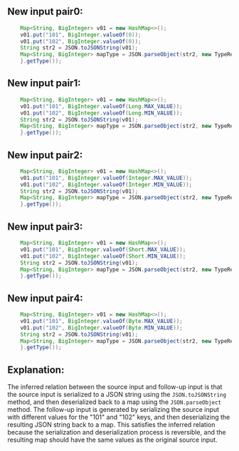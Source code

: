 ## New input pair0:
```java
    Map<String, BigInteger> v01 = new HashMap<>();
    v01.put("101", BigInteger.valueOf(0));
    v01.put("102", BigInteger.valueOf(0));
    String str2 = JSON.toJSONString(v01);
    Map<String, BigInteger> mapType = JSON.parseObject(str2, new TypeReference<Map<String, BigInteger>>() {
    }.getType());
```

## New input pair1:
```java
    Map<String, BigInteger> v01 = new HashMap<>();
    v01.put("101", BigInteger.valueOf(Long.MAX_VALUE));
    v01.put("102", BigInteger.valueOf(Long.MIN_VALUE));
    String str2 = JSON.toJSONString(v01);
    Map<String, BigInteger> mapType = JSON.parseObject(str2, new TypeReference<Map<String, BigInteger>>() {
    }.getType());
```

## New input pair2:
```java
    Map<String, BigInteger> v01 = new HashMap<>();
    v01.put("101", BigInteger.valueOf(Integer.MAX_VALUE));
    v01.put("102", BigInteger.valueOf(Integer.MIN_VALUE));
    String str2 = JSON.toJSONString(v01);
    Map<String, BigInteger> mapType = JSON.parseObject(str2, new TypeReference<Map<String, BigInteger>>() {
    }.getType());
```

## New input pair3:
```java
    Map<String, BigInteger> v01 = new HashMap<>();
    v01.put("101", BigInteger.valueOf(Short.MAX_VALUE));
    v01.put("102", BigInteger.valueOf(Short.MIN_VALUE));
    String str2 = JSON.toJSONString(v01);
    Map<String, BigInteger> mapType = JSON.parseObject(str2, new TypeReference<Map<String, BigInteger>>() {
    }.getType());
```

## New input pair4:
```java
    Map<String, BigInteger> v01 = new HashMap<>();
    v01.put("101", BigInteger.valueOf(Byte.MAX_VALUE));
    v01.put("102", BigInteger.valueOf(Byte.MIN_VALUE));
    String str2 = JSON.toJSONString(v01);
    Map<String, BigInteger> mapType = JSON.parseObject(str2, new TypeReference<Map<String, BigInteger>>() {
    }.getType());
```

## Explanation:
The inferred relation between the source input and follow-up input is that the source input is serialized to a JSON string using the `JSON.toJSONString` method, and then deserialized back to a map using the `JSON.parseObject` method. The follow-up input is generated by serializing the source input with different values for the "101" and "102" keys, and then deserializing the resulting JSON string back to a map. This satisfies the inferred relation because the serialization and deserialization process is reversible, and the resulting map should have the same values as the original source input.

